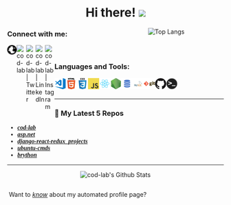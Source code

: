 <h1 align="center">Hi there! <img src="https://media.giphy.com/media/hvRJCLFzcasrR4ia7z/giphy.gif" width="30px"></h1>

<img align="right" alt="Top Langs" width="35%" src="https://github-readme-stats.vercel.app/api/top-langs/?username=cod-lab&layout=compact&theme=solarized-light" />

### Connect with me:

[<img align="left" alt="cod-lab.com" width="22px" src="https://raw.githubusercontent.com/iconic/open-iconic/master/svg/globe.svg" />][website]
[<img align="left" alt="cod-lab" width="22px" src="https://cdn.jsdelivr.net/npm/simple-icons@v3/icons/gmail.svg" />][mail]
[<img align="left" alt="cod-lab | Twitter" width="22px" src="https://cdn.jsdelivr.net/npm/simple-icons@v3/icons/twitter.svg" />][twitter]
[<img align="left" alt="cod-lab | LinkedIn" width="22px" src="https://cdn.jsdelivr.net/npm/simple-icons@v3/icons/linkedin.svg" />][linkedin]
[<img align="left" alt="cod-lab | Instagram" width="22px" src="https://cdn.jsdelivr.net/npm/simple-icons@v3/icons/instagram.svg" />][instagram]

<br>

### Languages and Tools:

<p>
<img align="left" alt="Visual Studio Code" width="26px" src="https://raw.githubusercontent.com/github/explore/80688e429a7d4ef2fca1e82350fe8e3517d3494d/topics/visual-studio-code/visual-studio-code.png" />
<img align="left" alt="HTML5" width="26px" src="https://raw.githubusercontent.com/github/explore/80688e429a7d4ef2fca1e82350fe8e3517d3494d/topics/html/html.png" />
<img align="left" alt="CSS3" width="26px" src="https://raw.githubusercontent.com/github/explore/80688e429a7d4ef2fca1e82350fe8e3517d3494d/topics/css/css.png" />
<img align="left" alt="JavaScript" width="26px" src="https://raw.githubusercontent.com/github/explore/80688e429a7d4ef2fca1e82350fe8e3517d3494d/topics/javascript/javascript.png" />
<img align="left" alt="React" width="26px" src="https://raw.githubusercontent.com/github/explore/80688e429a7d4ef2fca1e82350fe8e3517d3494d/topics/react/react.png" />
</p>

<p align="left">
<img align="left" alt="Node.js" width="26px" src="https://raw.githubusercontent.com/github/explore/80688e429a7d4ef2fca1e82350fe8e3517d3494d/topics/nodejs/nodejs.png" />
<img align="left" alt="SQL" width="26px" src="https://raw.githubusercontent.com/github/explore/80688e429a7d4ef2fca1e82350fe8e3517d3494d/topics/sql/sql.png" />
<img align="left" alt="MySQL" width="26px" src="https://raw.githubusercontent.com/github/explore/80688e429a7d4ef2fca1e82350fe8e3517d3494d/topics/mysql/mysql.png" />
<img align="left" alt="Git" width="26px" src="https://raw.githubusercontent.com/github/explore/80688e429a7d4ef2fca1e82350fe8e3517d3494d/topics/git/git.png" />
<img align="left" alt="GitHub" width="26px" src="https://raw.githubusercontent.com/github/explore/78df643247d429f6cc873026c0622819ad797942/topics/github/github.png" />
<img align="left" alt="HTML5" width="26px" src="https://raw.githubusercontent.com/github/explore/80688e429a7d4ef2fca1e82350fe8e3517d3494d/topics/terminal/terminal.png" />
</p>

<br><br>

---

<!-- <img height="32" width="32" src="https://cdn.jsdelivr.net/npm/simple-icons@v3/icons/github.svg"> -->

### 📕 My Latest 5 Repos

<font face="consolas"><b><em>

* [cod-lab](https://github.com/cod-lab/cod-lab)
* [asp.net](https://github.com/cod-lab/asp.net)
* [django-react-redux_projects](https://github.com/cod-lab/django-react-redux_projects)
* [ubuntu-cmds](https://github.com/cod-lab/ubuntu-cmds)
* [brython](https://github.com/cod-lab/brython)

</em></b></font>

<!-- 
* [<font face=consolas>**_cod-lab_**</font>](https://github.com/cod-lab/cod-lab)
* [<font face=consolas>**_asp.net_**</font>](https://github.com/cod-lab/asp.net)
* [<font face=consolas>**_django-react-redux_projects_**</font>](https://github.com/cod-lab/django-react-redux_projects)
* [<font face=consolas>**_ubuntu-cmds_**</font>](https://github.com/cod-lab/ubuntu-cmds)
* [<font face=consolas>**_brython_**</font>](https://github.com/cod-lab/brython) -->

---

<p align="center">
<img alt="cod-lab's Github Stats" src="https://github-readme-stats.codestackr.vercel.app/api?username=cod-lab&show_icons=true&hide_border=true" />
</p>

##
&nbsp;Want to [_know_]() about my automated profile page?

<!-- Want to <a href="" target="_self"><em>know</em></a> about my automated profile page? -->



[website]: https://github.com/cod-lab
[mail]: mailto:arihantjain136@gmail.com
[instagram]: https://instagram.com/arihant02
[twitter]: https://twitter.com/black_jack_99
[linkedin]: https://linkedin.com/in/arihant1
[leetcode]: https://leetcode.com/arihant1
[hackerrank]: https://www.hackerrank.com/arihant4
